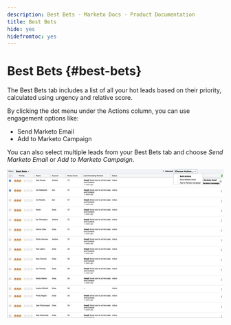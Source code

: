 ```yaml
---
description: Best Bets - Marketo Docs - Product Documentation
title: Best Bets
hide: yes
hidefromtoc: yes
---
```

# Best Bets {#best-bets}

The Best Bets tab includes a list of all your hot leads based on their priority, calculated using urgency and relative score.

By clicking the dot menu under the Actions column, you can use engagement options like:
* Send Marketo Email
* Add to Marketo Campaign

You can also select multiple leads from your Best Bets tab and choose _Send Marketo Email_ or _Add to Marketo Campaign_.

![](assets/best-bets-1.png)
